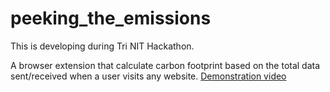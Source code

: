 # peeking_the_emissions

This is developing during Tri NIT Hackathon.

A browser extension that calculate carbon footprint based on the total
data sent/received when a user visits any website.
[Demonstration video](https://drive.google.com/file/d/17SsIqFGAYeXZcsFHf3Dc0o4jtyV1DN5K/view?usp=share_link)
